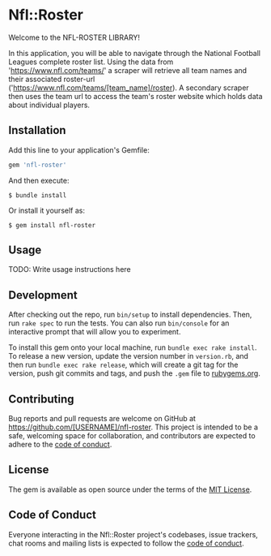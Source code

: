 # Nfl::Roster

Welcome to the NFL-ROSTER LIBRARY!

In this application, you will be able to navigate through the National Football Leagues complete roster list. Using the data from 'https://www.nfl.com/teams/' a scraper will retrieve all team names and their associated roster-url ('https://www.nfl.com/teams/[team_name]/roster). A secondary scraper then uses the team url to access the team's roster website which holds data about individual players.

## Installation

Add this line to your application's Gemfile:

```ruby
gem 'nfl-roster'
```

And then execute:

    $ bundle install

Or install it yourself as:

    $ gem install nfl-roster

## Usage

TODO: Write usage instructions here

## Development

After checking out the repo, run `bin/setup` to install dependencies. Then, run `rake spec` to run the tests. You can also run `bin/console` for an interactive prompt that will allow you to experiment.

To install this gem onto your local machine, run `bundle exec rake install`. To release a new version, update the version number in `version.rb`, and then run `bundle exec rake release`, which will create a git tag for the version, push git commits and tags, and push the `.gem` file to [rubygems.org](https://rubygems.org).

## Contributing

Bug reports and pull requests are welcome on GitHub at https://github.com/[USERNAME]/nfl-roster. This project is intended to be a safe, welcoming space for collaboration, and contributors are expected to adhere to the [code of conduct](https://github.com/[USERNAME]/nfl-roster/blob/master/CODE_OF_CONDUCT.md).


## License

The gem is available as open source under the terms of the [MIT License](https://opensource.org/licenses/MIT).

## Code of Conduct

Everyone interacting in the Nfl::Roster project's codebases, issue trackers, chat rooms and mailing lists is expected to follow the [code of conduct](https://github.com/[USERNAME]/nfl-roster/blob/master/CODE_OF_CONDUCT.md).
